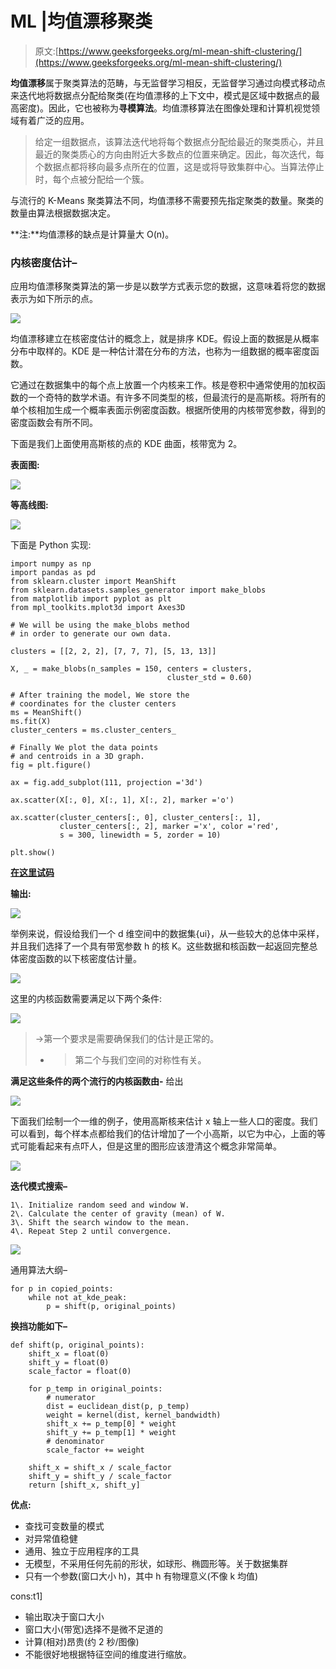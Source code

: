 # ML |均值漂移聚类

> 原文:[https://www.geeksforgeeks.org/ml-mean-shift-clustering/](https://www.geeksforgeeks.org/ml-mean-shift-clustering/)

**均值漂移**属于聚类算法的范畴，与无监督学习相反，无监督学习通过向模式移动点来迭代地将数据点分配给聚类(在均值漂移的上下文中，模式是区域中数据点的最高密度)。因此，它也被称为**寻模算法**。均值漂移算法在图像处理和计算机视觉领域有着广泛的应用。

> 给定一组数据点，该算法迭代地将每个数据点分配给最近的聚类质心，并且最近的聚类质心的方向由附近大多数点的位置来确定。因此，每次迭代，每个数据点都将移向最多点所在的位置，这是或将导致集群中心。当算法停止时，每个点被分配给一个簇。

与流行的 K-Means 聚类算法不同，均值漂移不需要预先指定聚类的数量。聚类的数量由算法根据数据决定。

**注:**均值漂移的缺点是计算量大 O(n)。

### 内核密度估计–

应用均值漂移聚类算法的第一步是以数学方式表示您的数据，这意味着将您的数据表示为如下所示的点。

![](img/4d336f7ae7e982b1ee5e084aef78f8c1.png)

均值漂移建立在核密度估计的概念上，就是排序 KDE。假设上面的数据是从概率分布中取样的。KDE 是一种估计潜在分布的方法，也称为一组数据的概率密度函数。

它通过在数据集中的每个点上放置一个内核来工作。核是卷积中通常使用的加权函数的一个奇特的数学术语。有许多不同类型的核，但最流行的是高斯核。将所有的单个核相加生成一个概率表面示例密度函数。根据所使用的内核带宽参数，得到的密度函数会有所不同。

下面是我们上面使用高斯核的点的 KDE 曲面，核带宽为 2。

**表面图:**

![](img/20dbfe3956d8764c00c507a61ae5a784.png)

**等高线图:**

![](img/4fd924bf1e70947778ba3d44fa262991.png)

下面是 Python 实现:

```
import numpy as np
import pandas as pd
from sklearn.cluster import MeanShift
from sklearn.datasets.samples_generator import make_blobs
from matplotlib import pyplot as plt
from mpl_toolkits.mplot3d import Axes3D

# We will be using the make_blobs method
# in order to generate our own data.

clusters = [[2, 2, 2], [7, 7, 7], [5, 13, 13]]

X, _ = make_blobs(n_samples = 150, centers = clusters,
                                   cluster_std = 0.60)

# After training the model, We store the
# coordinates for the cluster centers
ms = MeanShift()
ms.fit(X)
cluster_centers = ms.cluster_centers_

# Finally We plot the data points
# and centroids in a 3D graph.
fig = plt.figure()

ax = fig.add_subplot(111, projection ='3d')

ax.scatter(X[:, 0], X[:, 1], X[:, 2], marker ='o')

ax.scatter(cluster_centers[:, 0], cluster_centers[:, 1],
           cluster_centers[:, 2], marker ='x', color ='red',
           s = 300, linewidth = 5, zorder = 10)

plt.show()
```

**[在这里试码](https://colab.research.google.com/notebooks/welcome.ipynb#scrollTo=xitplqMNk_Hc)**

**输出:**

![](img/beb11f94f1f97680c0bf66e50aa7f4f7.png)

举例来说，假设给我们一个 d 维空间中的数据集{ui}，从一些较大的总体中采样，并且我们选择了一个具有带宽参数 h 的核 K。这些数据和核函数一起返回完整总体密度函数的以下核密度估计量。

![](img/9018e404abe6db7557b78a317a3fef95.png)

这里的内核函数需要满足以下两个条件:

![](img/75dcf4c2e0a25d2ccd1f37c68c5afcde.png)

> ->第一个要求是需要确保我们的估计是正常的。
> - >第二个与我们空间的对称性有关。

**满足这些条件的两个流行的内核函数由-** 给出

![](img/d6f7decf5c5e81bd2d908b9cb4d56de8.png)

下面我们绘制一个一维的例子，使用高斯核来估计 x 轴上一些人口的密度。我们可以看到，每个样本点都给我们的估计增加了一个小高斯，以它为中心，上面的等式可能看起来有点吓人，但是这里的图形应该澄清这个概念非常简单。

![](img/553e31e505dc8ba9481b15982be87f76.png)

**迭代模式搜索–**

```
1\. Initialize random seed and window W.
2\. Calculate the center of gravity (mean) of W.    
3\. Shift the search window to the mean.    
4\. Repeat Step 2 until convergence.
```

![](img/15d58c47646f14830fa61f3ddadf065a.png)

通用算法大纲–

```
for p in copied_points:
    while not at_kde_peak:
        p = shift(p, original_points)
```

**换挡功能如下–**

```
def shift(p, original_points):
    shift_x = float(0)
    shift_y = float(0)
    scale_factor = float(0)

    for p_temp in original_points:
        # numerator
        dist = euclidean_dist(p, p_temp)
        weight = kernel(dist, kernel_bandwidth)
        shift_x += p_temp[0] * weight
        shift_y += p_temp[1] * weight
        # denominator
        scale_factor += weight

    shift_x = shift_x / scale_factor
    shift_y = shift_y / scale_factor
    return [shift_x, shift_y]
```

**优点:**

*   查找可变数量的模式
*   对异常值稳健
*   通用、独立于应用程序的工具
*   无模型，不采用任何先前的形状，如球形、椭圆形等。关于数据集群
*   只有一个参数(窗口大小 h)，其中 h 有物理意义(不像 k 均值)

cons:t1]

*   输出取决于窗口大小
*   窗口大小(带宽)选择不是微不足道的
*   计算(相对)昂贵(约 2 秒/图像)
*   不能很好地根据特征空间的维度进行缩放。